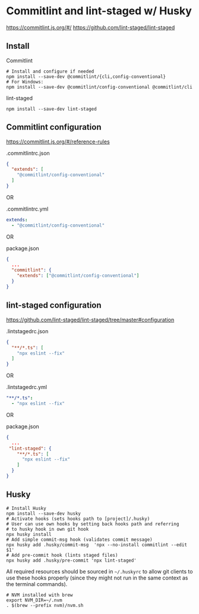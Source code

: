 # Commitlint and lint-staged w/ Husky

https://commitlint.js.org/#/
https://github.com/lint-staged/lint-staged

## Install

Commitlint
```shell
# Install and configure if needed
npm install --save-dev @commitlint/{cli,config-conventional}
# For Windows:
npm install --save-dev @commitlint/config-conventional @commitlint/cli
```

lint-staged
```shell
npm install --save-dev lint-staged
```

## Commitlint configuration

https://commitlint.js.org/#/reference-rules

.commitlintrc.json
```json
{
  "extends": [
    "@commitlint/config-conventional"
  ]
}
```

OR

.commitlintrc.yml
```yaml
extends: 
  - "@commitlint/config-conventional"
```

OR

package.json
```json
{
  ...
  "commitlint": {
    "extends": ["@commitlint/config-conventional"]
  }
}
```

## lint-staged configuration

https://github.com/lint-staged/lint-staged/tree/master#configuration

.lintstagedrc.json
```json
{
  "**/*.ts": [
    "npx eslint --fix"
  ]
}
```

OR

.lintstagedrc.yml
```yaml
"**/*.ts":
  - "npx eslint --fix"
```

OR

package.json
```json
{
  ...
 "lint-staged": {
    "**/*.ts": [
      "npx eslint --fix"
    ]
  }
}
```

## Husky

```shell
# Install Husky
npm install --save-dev husky
# Activate hooks (sets hooks path to [project]/.husky)
# User can use own hooks by setting back hooks path and referring 
# to husky hook in own git hook
npx husky install
# Add simple commit-msg hook (validates commit message)
npx husky add .husky/commit-msg  'npx --no-install commitlint --edit $1'
# Add pre-commit hook (lints staged files)
npx husky add .husky/pre-commit 'npx lint-staged'
```

All required resources should be sourced in `~/.huskyrc` 
to allow git clients to use these hooks properly (since
they might not run in the same context as the terminal
commands).

```shell
# NVM installed with brew
export NVM_DIR=~/.nvm
. $(brew --prefix nvm)/nvm.sh
```
